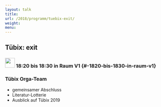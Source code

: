 ```yaml
---
layout: talk
title:
url: /2018/programm/tuebix-exit/
weight: 
menu:
---
```

## Tübix: exit

### <img height = "32" src="../../../images/talk2.svg"> 18:20 bis 18:30 in Raum V1 {#-1820-bis-1830-in-raum-v1}

### Tübix Orga-Team

* gemeinsamer Abschluss
* Literatur-Lotterie
* Ausblick auf Tübix 2019

